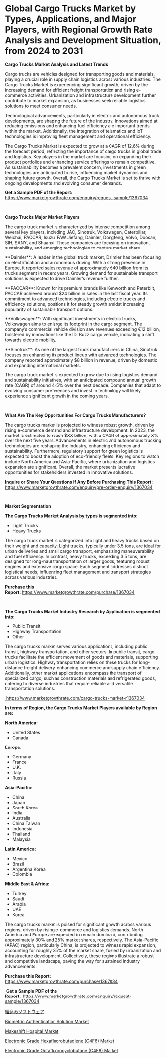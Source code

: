 <p><h1>Global Cargo Trucks Market by Types, Applications, and Major Players, with Regional Growth Rate Analysis and Development Situation, from 2024 to 2031</h1></p><p><strong>Cargo Trucks Market Analysis and Latest Trends</strong></p>
<p><p>Cargo trucks are vehicles designed for transporting goods and materials, playing a crucial role in supply chain logistics across various industries. The Cargo Trucks Market is experiencing significant growth, driven by the increasing demand for efficient freight transportation and rising e-commerce activities. Urbanization and infrastructure development further contribute to market expansion, as businesses seek reliable logistics solutions to meet consumer needs.</p><p>Technological advancements, particularly in electric and autonomous truck developments, are shaping the future of the industry. Innovations aimed at reducing emissions and enhancing fuel efficiency are important trends within the market. Additionally, the integration of telematics and IoT technologies is improving fleet management and operational efficiency.</p><p>The Cargo Trucks Market is expected to grow at a CAGR of 12.6% during the forecast period, reflecting the importance of cargo trucks in global trade and logistics. Key players in the market are focusing on expanding their product portfolios and enhancing service offerings to remain competitive. As sustainability becomes a prevalent concern, investments in green technologies are anticipated to rise, influencing market dynamics and shaping future growth. Overall, the Cargo Trucks Market is set to thrive with ongoing developments and evolving consumer demands.</p></p>
<p><strong>Get a Sample PDF of the Report:&nbsp;</strong> <a href="https://www.marketgrowthrate.com/enquiry/request-sample/1367034">https://www.marketgrowthrate.com/enquiry/request-sample/1367034</a></p>
<p>&nbsp;</p>
<p><strong>Cargo Trucks Major Market Players</strong></p>
<p><p>The cargo truck market is characterized by intense competition among several key players, including JAC, Sinotruk, Volkswagen, Caterpillar, Weichai, PACCAR, Isuzu, FAW Jiefang, Daimler, Dongfeng, Volvo, Doosan, SIH, SANY, and Shaanxi. These companies are focusing on innovation, sustainability, and emerging technologies to capture market share.</p><p>**Daimler**: A leader in the global truck market, Daimler has been focusing on electrification and autonomous driving. With a strong presence in Europe, it reported sales revenue of approximately €40 billion from its trucks segment in recent years. Growing demand for sustainable transport solutions is expected to drive Daimler’s revenue further.</p><p>**PACCAR**: Known for its premium brands like Kenworth and Peterbilt, PACCAR achieved around $24 billion in sales in the last fiscal year. Its commitment to advanced technologies, including electric trucks and efficiency solutions, positions it for steady growth amidst increasing popularity of sustainable transport options.</p><p>**Volkswagen**: With significant investments in electric trucks, Volkswagen aims to enlarge its footprint in the cargo segment. The company’s commercial vehicle division saw revenues exceeding €12 billion, bolstered by innovations like the ID. Buzz cargo vehicle, indicating a shift towards electric mobility.</p><p>**Sinotruk**: As one of the largest truck manufacturers in China, Sinotruk focuses on enhancing its product lineup with advanced technologies. The company reported approximately $8 billion in revenue, driven by domestic and expanding international markets.</p><p>The cargo truck market is expected to grow due to rising logistics demand and sustainability initiatives, with an anticipated compound annual growth rate (CAGR) of around 4-5% over the next decade. Companies that adapt to evolving consumer preferences and invest in technology will likely experience significant growth in the coming years.</p></p>
<p>&nbsp;</p>
<p><strong>What Are The Key Opportunities For Cargo Trucks Manufacturers?</strong></p>
<p><p>The cargo trucks market is projected to witness robust growth, driven by rising e-commerce demand and infrastructure development. In 2023, the market is estimated to reach $XX billion, with a CAGR of approximately X% over the next five years. Advancements in electric and autonomous trucking technologies are reshaping the industry, enhancing efficiency and sustainability. Furthermore, regulatory support for green logistics is expected to boost the adoption of eco-friendly fleets. Key regions to watch include North America and Asia-Pacific, where urbanization and logistics expansion are significant. Overall, the market presents lucrative opportunities for stakeholders invested in innovative solutions.</p></p>
<p><strong>Inquire or Share Your Questions If Any Before Purchasing This Report:</strong> <a href="https://www.marketgrowthrate.com/enquiry/pre-order-enquiry/1367034">https://www.marketgrowthrate.com/enquiry/pre-order-enquiry/1367034</a></p>
<p>&nbsp;</p>
<p><strong>Market Segmentation</strong></p>
<p><strong>The Cargo Trucks Market Analysis by types is segmented into:</strong></p>
<p><ul><li>Light Trucks</li><li>Heavy Trucks</li></ul></p>
<p><p>The cargo truck market is categorized into light and heavy trucks based on their weight and capacity. Light trucks, typically under 3.5 tons, are ideal for urban deliveries and small cargo transport, emphasizing maneuverability and fuel efficiency. In contrast, heavy trucks, exceeding 3.5 tons, are designed for long-haul transportation of larger goods, featuring robust engines and extensive cargo space. Each segment addresses distinct logistical needs, influencing fleet management and transport strategies across various industries.</p></p>
<p><strong>Purchase this Report:&nbsp;</strong><a href="https://www.marketgrowthrate.com/purchase/1367034">https://www.marketgrowthrate.com/purchase/1367034</a></p>
<p>&nbsp;</p>
<p><strong>The Cargo Trucks Market Industry Research by Application is segmented into:</strong></p>
<p><ul><li>Public Transit</li><li>Highway Transportation</li><li>Other</li></ul></p>
<p><p>The cargo trucks market serves various applications, including public transit, highway transportation, and other sectors. In public transit, cargo trucks facilitate the efficient movement of goods and materials, supporting urban logistics. Highway transportation relies on these trucks for long-distance freight delivery, enhancing commerce and supply chain efficiency. Additionally, other market applications encompass the transport of specialized cargo, such as construction materials and refrigerated goods, catering to diverse industries that require reliable and versatile transportation solutions.</p></p>
<p><a href="https://www.marketgrowthrate.com/cargo-trucks-market-r1367034">&nbsp;https://www.marketgrowthrate.com/cargo-trucks-market-r1367034</a></p>
<p><strong>In terms of Region, the Cargo Trucks Market Players available by Region are:</strong></p>
<p>
    <p> <strong> North America: </strong>
        <ul>
            <li>United States</li>
            <li>Canada</li>
        </ul>
        </p> 
    <p> <strong> Europe: </strong>
        <ul>
            <li>Germany</li>
            <li>France</li>
            <li>U.K.</li>
            <li>Italy</li>
            <li>Russia</li>
        </ul>
        </p> 
    <p> <strong> Asia-Pacific: </strong>
        <ul>
            <li>China</li>
            <li>Japan</li>
            <li>South Korea</li>
            <li>India</li>
            <li>Australia</li>
            <li>China Taiwan</li>
            <li>Indonesia</li>
            <li>Thailand</li>
            <li>Malaysia</li>
        </ul>
        </p> 
    <p> <strong> Latin America: </strong>
        <ul>
            <li>Mexico</li>
            <li>Brazil</li>
            <li>Argentina Korea</li>
            <li>Colombia</li>
        </ul>
        </p> 
    <p> <strong> Middle East & Africa: </strong>
        <ul>
            <li>Turkey</li>
            <li>Saudi</li>
            <li>Arabia</li>
            <li>UAE</li>
            <li>Korea</li>
        </ul>
    </p>
    </p>
<p><p>The cargo trucks market is poised for significant growth across various regions, driven by rising e-commerce and logistics demands. North America and Europe are expected to remain dominant, contributing approximately 30% and 25% market shares, respectively. The Asia-Pacific (APAC) region, particularly China, is projected to witness rapid expansion, accounting for roughly 35% of the market share, fueled by urbanization and infrastructure development. Collectively, these regions illustrate a robust and competitive landscape, paving the way for sustained industry advancements.</p></p>
<p><strong>Purchase this Report: </strong><a href="https://www.marketgrowthrate.com/purchase/1367034">https://www.marketgrowthrate.com/purchase/1367034</a></p>
<p>&nbsp;<strong>Get a Sample PDF of the Report:&nbsp;&nbsp;</strong><a href="https://www.marketgrowthrate.com/enquiry/request-sample/1367034">https://www.marketgrowthrate.com/enquiry/request-sample/1367034</a></p>
<p><strong></strong></p>
<p><p><a href="https://medium.com/@adfwe254/%E9%9D%A9%E6%96%B0%E7%9A%84%E3%81%AA%E6%88%90%E9%95%B7-%E3%82%B0%E3%83%AD%E3%83%BC%E3%83%90%E3%83%AB%E5%9F%8B%E3%82%81%E8%BE%BC%E3%81%BF%E3%82%BD%E3%83%95%E3%83%88%E3%82%A6%E3%82%A7%E3%82%A2%E5%B8%82%E5%A0%B4%E3%81%AE%E5%8B%95%E5%90%91%E5%88%86%E6%9E%90-2024%E5%B9%B4-2031%E5%B9%B4-f917527749c7">組込みソフトウェア</a></p><p><a href="https://www.linkedin.com/pulse/biometric-authentication-solution-market-growth-segmentation-gcdee?trackingId=%2Feg17ZU8QpONAjl8KJAABg%3D%3D">Biometric Authentication Solution Market</a></p><p><a href="https://www.linkedin.com/pulse/makeshift-hospital-market-research-report-forecast-growth-d7a5e?trackingId=SeT8mWJeQq6eQqK2ULaCjQ%3D%3D">Makeshift Hospital Market</a></p><p><a href="https://issuu.com/reportprime-2/docs/electronic-grade-hexafluorobutadien_082f3c0197d28b">Electronic Grade Hexafluorobutadiene (C4F6) Market</a></p><p><a href="https://issuu.com/reportprime-2/docs/electronic-grade-octafluorocyclobut_a9885642a7b4b1">Electronic Grade Octafluorocyclobutane (C4F8) Market</a></p></p>